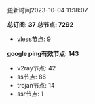 更新时间2023-10-04 11:18:07

**总订阅: 37**
**总节点: 7292**
- vless节点: 9

**google ping有效节点: 143**
- v2ray节点: 42
- ss节点: 86
- trojan节点: 14
- ssr节点: 1
